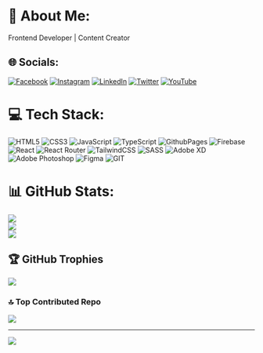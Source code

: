 # 💫 About Me:
Frontend Developer | Content Creator


## 🌐 Socials:
[![Facebook](https://img.shields.io/badge/Facebook-%231877F2.svg?logo=Facebook&logoColor=white)](https://facebook.com/@nuruddinemonofficial) [![Instagram](https://img.shields.io/badge/Instagram-%23E4405F.svg?logo=Instagram&logoColor=white)](https://instagram.com/@nur.uddin.emon) [![LinkedIn](https://img.shields.io/badge/LinkedIn-%230077B5.svg?logo=linkedin&logoColor=white)](https://linkedin.com/in/@nur-uddin-emon-8218a519a) [![Twitter](https://img.shields.io/badge/Twitter-%231DA1F2.svg?logo=Twitter&logoColor=white)](https://twitter.com/@NurUddinEm0n) [![YouTube](https://img.shields.io/badge/YouTube-%23FF0000.svg?logo=YouTube&logoColor=white)](https://youtube.com/@@mrcodeman9509) 

# 💻 Tech Stack:
![HTML5](https://img.shields.io/badge/html5-%23E34F26.svg?style=for-the-badge&logo=html5&logoColor=white) ![CSS3](https://img.shields.io/badge/css3-%231572B6.svg?style=for-the-badge&logo=css3&logoColor=white) ![JavaScript](https://img.shields.io/badge/javascript-%23323330.svg?style=for-the-badge&logo=javascript&logoColor=%23F7DF1E) ![TypeScript](https://img.shields.io/badge/typescript-%23007ACC.svg?style=for-the-badge&logo=typescript&logoColor=white) ![GithubPages](https://img.shields.io/badge/github%20pages-121013?style=for-the-badge&logo=github&logoColor=white) ![Firebase](https://img.shields.io/badge/firebase-%23039BE5.svg?style=for-the-badge&logo=firebase) ![React](https://img.shields.io/badge/react-%2320232a.svg?style=for-the-badge&logo=react&logoColor=%2361DAFB) ![React Router](https://img.shields.io/badge/React_Router-CA4245?style=for-the-badge&logo=react-router&logoColor=white) ![TailwindCSS](https://img.shields.io/badge/tailwindcss-%2338B2AC.svg?style=for-the-badge&logo=tailwind-css&logoColor=white) ![SASS](https://img.shields.io/badge/SASS-hotpink.svg?style=for-the-badge&logo=SASS&logoColor=white) ![Adobe XD](https://img.shields.io/badge/Adobe%20XD-470137?style=for-the-badge&logo=Adobe%20XD&logoColor=#FF61F6) ![Adobe Photoshop](https://img.shields.io/badge/adobe%20photoshop-%2331A8FF.svg?style=for-the-badge&logo=adobe%20photoshop&logoColor=white) ![Figma](https://img.shields.io/badge/figma-%23F24E1E.svg?style=for-the-badge&logo=figma&logoColor=white) ![GIT](https://img.shields.io/badge/Git-fc6d26?style=for-the-badge&logo=git&logoColor=white)
# 📊 GitHub Stats:
![](https://github-readme-stats.vercel.app/api?username=@nuruddinemon&theme=dark&hide_border=false&include_all_commits=false&count_private=false)<br/>
![](https://github-readme-streak-stats.herokuapp.com/?user=@nuruddinemon&theme=dark&hide_border=false)<br/>
![](https://github-readme-stats.vercel.app/api/top-langs/?username=@nuruddinemon&theme=dark&hide_border=false&include_all_commits=false&count_private=false&layout=compact)

## 🏆 GitHub Trophies
![](https://github-profile-trophy.vercel.app/?username=@nuruddinemon&theme=radical&no-frame=false&no-bg=false&margin-w=4)

### 🔝 Top Contributed Repo
![](https://github-contributor-stats.vercel.app/api?username=@nuruddinemon&limit=5&theme=dark&combine_all_yearly_contributions=true)

---
[![](https://visitcount.itsvg.in/api?id=@nuruddinemon&icon=0&color=0)](https://visitcount.itsvg.in)

<!-- Proudly created with GPRM ( https://gprm.itsvg.in ) -->
